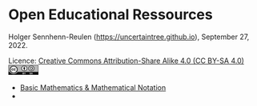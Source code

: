 # Open Educational Ressources
Holger Sennhenn-Reulen (https://uncertaintree.github.io), September 27, 2022. 

Licence: [Creative Commons Attribution-Share Alike 4.0 (CC BY-SA 4.0)   <img src="https://github.com/uncertaintree/uncertaintree.github.io/blob/master/oer/cc_by_sa.png" width="60" height="20">](https://creativecommons.org/licenses/by-sa/4.0/)

- [Basic Mathematics & Mathematical Notation](https://github.com/uncertaintree/uncertaintree.github.io/blob/master/oer/basic_mathematical_notation/00_index.md)
- 
